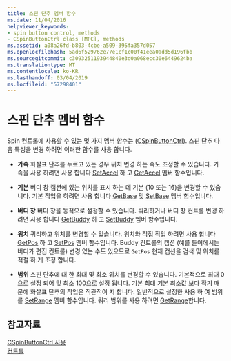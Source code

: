 ```yaml
---
title: 스핀 단추 멤버 함수
ms.date: 11/04/2016
helpviewer_keywords:
- spin button control, methods
- CSpinButtonCtrl class [MFC], methods
ms.assetid: a08a26fd-b803-4cbe-a509-395fa357d057
ms.openlocfilehash: 5ad6f529762e77e1cf1c00f41eea0add5d196fbb
ms.sourcegitcommit: c3093251193944840e3d0a068ecc30e6449624ba
ms.translationtype: MT
ms.contentlocale: ko-KR
ms.lasthandoff: 03/04/2019
ms.locfileid: "57298401"
---
```

# <a name="spin-button-member-functions"></a>스핀 단추 멤버 함수

Spin 컨트롤에 사용할 수 있는 몇 가지 멤버 함수는 ([CSpinButtonCtrl](../mfc/reference/cspinbuttonctrl-class.md)). 스핀 단추 다음 특성을 변경 하려면 이러한 함수를 사용 합니다.

- **가속** 화살표 단추를 누르고 있는 경우 위치 변경 하는 속도 조정할 수 있습니다. 가속을 사용 하려면 사용 합니다 [SetAccel](../mfc/reference/cspinbuttonctrl-class.md#setaccel) 하 고 [GetAccel](../mfc/reference/cspinbuttonctrl-class.md#getaccel) 멤버 함수입니다.

- **기본** 버디 창 캡션에 있는 위치를 표시 하는 데 기본 (10 또는 16)을 변경할 수 있습니다. 기본 작업을 하려면 사용 합니다 [GetBase](../mfc/reference/cspinbuttonctrl-class.md#getbase) 및 [SetBase](../mfc/reference/cspinbuttonctrl-class.md#setbase) 멤버 함수입니다.

- **버디 창** 버디 창을 동적으로 설정할 수 있습니다. 쿼리하거나 버디 창 컨트롤 변경 하려면 사용 합니다 [GetBuddy](../mfc/reference/cspinbuttonctrl-class.md#getbuddy) 하 고 [SetBuddy](../mfc/reference/cspinbuttonctrl-class.md#setbuddy) 멤버 함수입니다.

- **위치** 쿼리하고 위치를 변경할 수 있습니다. 위치와 직접 작업 하려면 사용 합니다 [GetPos](../mfc/reference/cspinbuttonctrl-class.md#getpos) 하 고 [SetPos](../mfc/reference/cspinbuttonctrl-class.md#setpos) 멤버 함수입니다. Buddy 컨트롤의 캡션 (예를 들어에서는 버디가 편집 컨트롤) 변경 있는 수도 있으므로 `GetPos` 현재 캡션을 검색 및 위치를 적절 하 게 조정 합니다.

- **범위** 스핀 단추에 대 한 최대 및 최소 위치를 변경할 수 있습니다. 기본적으로 최대 0으로 설정 되어 및 최소 100으로 설정 됩니다. 기본 최대 기본 최소값 보다 작기 때문에 화살표 단추의 작업은 직관적이 지 합니다. 일반적으로 설정한 사용 하 여 범위를 [SetRange](../mfc/reference/cspinbuttonctrl-class.md#setrange) 멤버 함수입니다. 쿼리 범위를 사용 하려면 [GetRange](../mfc/reference/cspinbuttonctrl-class.md#getrange)합니다.

## <a name="see-also"></a>참고자료

[CSpinButtonCtrl 사용](../mfc/using-cspinbuttonctrl.md)<br/>
[컨트롤](../mfc/controls-mfc.md)
